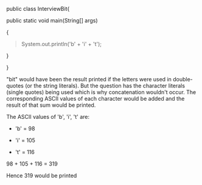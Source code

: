 public class InterviewBit{

public static void main(String\[\] args)

{

> System.out.println('b' + 'i' + 't');

}

}

"bit" would have been the result printed if the letters were used in
double-quotes (or the string literals). But the question has the
character literals (single quotes) being used which is why concatenation
wouldn't occur. The corresponding ASCII values of each character would
be added and the result of that sum would be printed.

The ASCII values of 'b', 'i', 't' are:

- 'b' = 98

- 'i' = 105

- 't' = 116

98 + 105 + 116 = 319

Hence 319 would be printed